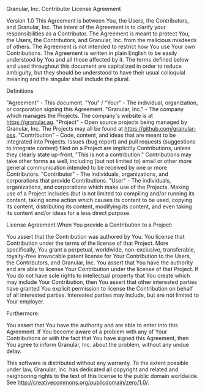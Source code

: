 Granular, Inc. Contributor License Agreement

Version 1.0
This Agreement is between You, the Users, the Contributors, and Granular, Inc. The intent of the Agreement is to clarify your responsibilities as a Contributor.
The Agreement is meant to protect You, the Users, the Contributors, and Granular, Inc. from the malicious misdeeds of others. The Agreement is not intended to restrict how You use Your own Contributions.
The Agreement is written in plain English to be easily understood by You and all those affected by it. The terms defined below and used throughout this document are capitalized in order to reduce ambiguity, but they should be understood to have their usual colloquial meaning and the singular shall include the plural.

Definitions

"Agreement" - This document.
"You" / "Your" - The individual, organization, or corporation signing this Agreement.
"Granular, Inc." - The company which manages the Projects. The company's website is at https://granular.ag.
"Project" - Open source projects being managed by Granular, Inc. The Projects may all be found at https://github.com/granular-oss.
"Contribution" - Code, content, and ideas that are meant to be integrated into Projects. Issues (bug report) and pull requests (suggestions to integrate content) filed on a Project are implicitly Contributions, unless they clearly state up-front, "This is not a contribution." Contributions may take other forms as well, including (but not limited to) email or other more general communication intended to be received by one or more Contributors.
"Contributor" - The individuals, organizations, and corporations that provide Contributions.
"User" - The individuals, organizations, and corporations which make use of the Projects. Making use of a Project includes (but is not limited to) compiling and/or running its content, taking some action which causes its content to be used, copying its content, distributing its content, modifying its content, and even taking its content and/or ideas for a less direct purpose.


License Agreement
When You provide a Contribution to a Project:

You assert that the Contribution was authored by You.
You license that Contribution under the terms of the license of that Project. More specifically, You grant a perpetual, worldwide, non-exclusive, transferable, royalty-free irrevocable patent license for Your Contribution to the Users, the Contributors, and Granular, Inc.
You assert that You have the authority and are able to license Your Contribution under the license of that Project.
If You do not have sole rights to intellectual property that You create which may include Your Contribution, then You assert that other interested parties have granted You explicit permission to license the Contribution on behalf of all interested parties. Interested parties may include, but are not limited to Your employer.

Furthermore:

You assert that You have the authority and are able to enter into this Agreement.
If You become aware of a problem with any of Your Contributions or with the fact that You have signed this Agreement, then You agree to inform Granular, Inc. about the problem, without any undue delay.

This software is distributed without any warranty.
To the extent possible under law, Granular, Inc. has dedicated all copyright and related and neighboring rights to the text of this license to the public domain worldwide. See http://creativecommons.org/publicdomain/zero/1.0/.
